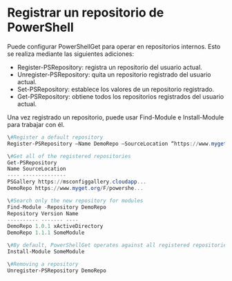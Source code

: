 # Registrar un repositorio de PowerShell
Puede configurar PowerShellGet para operar en repositorios internos. Esto se realiza mediante las siguientes adiciones:
- Register-PSRepository: registra un repositorio del usuario actual.
- Unregister-PSRepository: quita un repositorio registrado del usuario actual.
- Set-PSRepository: establece los valores de un repositorio registrado.
- Get-PSRepository: obtiene todos los repositorios registrados del usuario actual.

Una vez registrado un repositorio, puede usar Find-Module e Install-Module para trabajar con él.

```powershell
\#Register a default repository
Register-PSRepository –Name DemoRepo –SourceLocation “https://www.myget.org/F/powershellgetdemo/api/v2” –PublishLocation “<https://www.myget.org/F/powershellgetdemo/api/v2>/package” –InstallationPolicy –Trusted

\#Get all of the registered repositories
Get-PSRepository
Name SourceLocation
---- --------------
PSGallery https://msconfiggallery.cloudapp...
DemoRepo https://www.myget.org/F/powershe...

\#Search only the new repository for modules
Find-Module -Repository DemoRepo
Repository Version Name
---------- ------- ----
DemoRepo 1.0.1 xActiveDirectory
DemoRepo 1.1.1 SomeModule

\#By default, PowerShellGet operates against all registered repositories when none is specified. In this example, the “SomeModule” module is installed from the DemoRepo.
Install-Module SomeModule

\#Removing a repository
Unregister-PSRepository DemoRepo
```

<!--HONumber=Aug16_HO3-->


